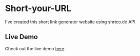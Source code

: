 # Short-your-URL
I've created this short link generator website using shrtco.de API

## Live Demo
Check out the live demo [here](https://abdullahalkaisan.github.io/Short-your-URL/)
